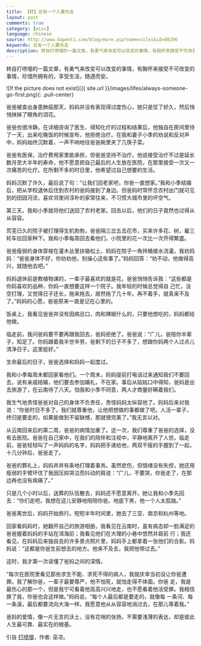 ```yaml
---
title: 【转】总有一个人要先走
layout: post
comments: true
category: [misc]
language: chinese
source: http://www.dapenti.com/blog/more.asp?name=xilei&id=88296
keywords: 总有一个人要先走
description: 转自打喷嚏的一篇文章，有勇气来改变可以改变的事情，有胸怀来接受不可改变的事情，珍惜所拥有的，享受生活，随遇而安。
---
```


转自打喷嚏的一篇文章，有勇气来改变可以改变的事情，有胸怀来接受不可改变的事情，珍惜所拥有的，享受生活，随遇而安。

<!-- more -->

![If the picture does not exist]({{ site.url }}/images/lifes/always-someone-go-first.png){: .pull-center}

爸爸被查出身患肺癌那天，妈妈并没有表现得过度伤心，她只是怔了好久，然后悄悄抹掉了眼角的泪花。

爸爸也很冷静。在详细咨询了医生、得知化疗的过程和结果后，他独自在房间里待了一天，出来吃晚饭的时候宣布，他拒绝治疗。在我和妻子小季的劝说和反对声中，妈妈始终沉默着，一声不响地往爸爸碗里夹了几筷子菜。

爸爸有医保，治疗费用家里能承担，但爸爸坚持不治疗。他说接受治疗不过是延长数月至大半年的寿命，他不愿意把自己最后的人生放在医院，在那里接受一次又一次痛苦的化疗。在所剩不多的时日里，他希望过自己想要的生活。

妈妈沉默了许久，最后说了句：“让我们回老家吧，你爸一直想家。”我和小季结婚后，把从学校退休后住到农村的爸妈接到了身边。但爸妈时常怀念农村出门就可见到的田园河流，喜欢邻里间淳朴的家常往来，不习惯大城市里的坏空气。

第三天，我和小季就将他们送回了农村老家。回去以后，他们的日子竟然也过得从从容容。

荒芜已久的院子被打理得生机勃勃，爸爸隔三岔五去花市，买来许多花、树，雇三轮车拉回家种下。我和小季每周回去看他们，小院里的花一次比一次开得繁盛。

爸爸瘦弱的身体穿梭在灌木丛里扶锄松土，妈妈在院子一角拎桶接水浇灌。我劝妈妈：“爸爸身体不好，你劝劝他，别操心这些事了。”妈妈回答：“劝不动，他做得高兴，就随他去吧。”

妈妈退休前是教植物课的，一辈子最喜欢的就是花。爸爸悄悄告诉我：“这些都是你妈喜欢的品种，你妈一直想要这样一个院子。我年轻的时候总觉得自 己忙，没空打理，又觉得日子还长，拖来拖去，居然拖了几十年。再不着手，就真来不及了。”妈妈的心愿，爸爸原来一直是记在心里的。

饭桌上，我看见爸爸并没有因病忌口，肉和辣椒什么的，只要他想吃的，妈妈都给他做。

临走前，我问爸妈要不要再跟我回去，爸妈拒绝了。爸爸说：“广儿，爸陪你半辈子，知足了。你妈跟着我半世辛劳，爸剩下的日子不多了，想跟你妈两个人过点儿清净日子。这里挺好。”

生命最后的日子，爸爸选择和妈妈一起度过。

我和小季每周末都回家看他们。一个周末，妈妈提前打电话过来通知我们不要回去，说有亲戚结婚，他们要去参加婚礼，不在家。事后从姑姑口中得知，爸妈是出去旅游了，在云南待了八天。怕我和小季不同意，两人才商量好瞒着我们。

我生气地责怪爸爸对自己的身体不负责任，责怪妈妈太纵容他了。妈妈后来对我说：“你爸时日不多了，我们就尊重他，让他把想做的事都做了吧。人活一辈子，终归是要走的，如果能做到不留缺憾，那就很完美了。”我无言以对。

从云南回来后的第二周，爸爸的病情加重了。这一次，我们尊重了爸爸的选择，没有去医院。爸爸在自己家中，在我们的陪伴和注视中，平静地离开了人世。临走前，爸爸轻轻叫了一声妈妈的名字，妈妈把手递给他，两双干瘦的手握到了一起，十几分钟后，爸爸走了。

爸爸的葬礼上，妈妈井井有条地打理着事务。虽然悲伤，但情绪没有失控，她还用瘦弱的手臂环住了我因压抑哭泣而抖动的肩说：“广儿，不要哭，你爸走了，在那边再也没有病痛了。”

只是几个小时以后，送葬的队伍散去，妈妈还不愿意离开。她让我和小季先回去：“你们走吧，我想在这儿安静地陪陪你爸。地底下黑，他一个人太孤独。”

爸爸离世后，妈妈开始旅行。短短半年时间里，她去了三亚、南京和杭州等地。

回家看妈妈时，她翻开自己的旅游相册。我看见在云南时，虽有病态却一脸满足的爸爸握着妈妈的手站在洱海前；我看见他们在大理的小巷中悠然并肩前 行；我还看见，在妈妈后来独自去的许多景点照片里，妈妈手上都拿着一张他们的合影。妈妈说：“这都是你爸生前想去的地方。他来不及去，我把他带过去。”

这时，我才第一次读懂了爸妈之间的深情。

“每次在医院里看见那些求生不能、求死不得的病人，我就庆幸当初没让你爸遭罪。我了解你爸，一辈子最要尊严，他不怕死，就怕走得不体面。你爸 走，我是最伤心的那一个，但是我宁可看着他高高兴兴地走，也不愿看着他活受罪。我相信换了我，你爸也会这样做。”妈妈说，“每个人最后都是要走的，就像每 一条河、每一条溪，最后都要流向大海一样。我愿意他从从容容地淌过去，在那儿等着我。”

爸妈的爱情，像一片无言的沃土，没有花哨的张扬，不需要浅薄的表达，却是彼此人生最可靠、最实在的根基。




引自 [打喷嚏](http://www.dapenti.com/blog/more.asp?name=xilei&id=88296)，作者: 巫凉。


